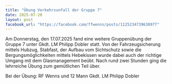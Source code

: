 ```yaml
---
title: "Übung Verkehrsunfall der Gruppe 7"
date: 2025-07-20
layout: post
facebook_url: "https://facebook.com/ffwenns/posts/1125234739638977"
---
```


Am Donnerstag, den 17.07.2025 fand eine weitere Gruppenübung der Gruppe 7 unter Gkdt. LM Philipp Dobler statt. Von der Fahrzeugsicherung mittels Hubzug, Stabfast, der Aufbau vom Sichtschutz sowie die Bergungsmöglichkeiten mittels Hebekissen wurde dabei auch der richtige Umgang mit dem Glasmanagement beübt. Nach rund zwei Stunden ging die lehrreiche Übung zum gemütlichen Teil über.

Bei der Übung:
RF Wenns und 12 Mann
Gkdt. LM Philipp Dobler